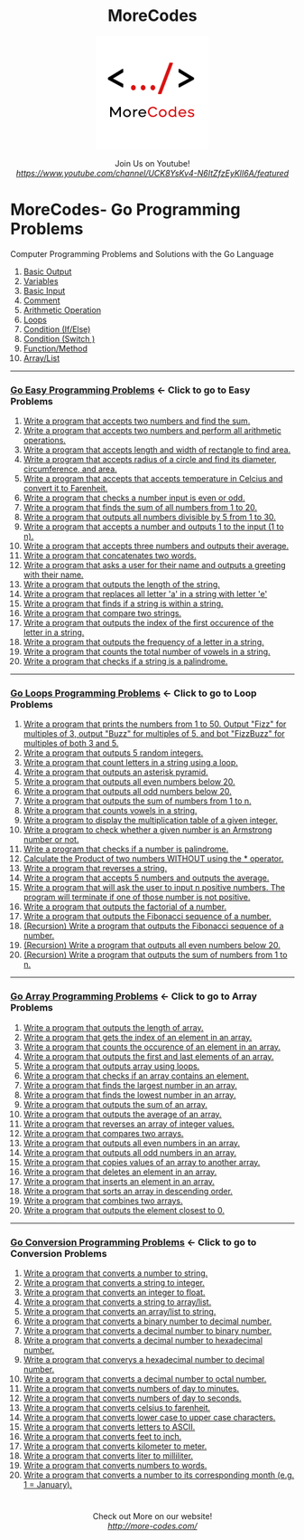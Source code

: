 <h1 align="center">MoreCodes</h1>
<p align="center"> 
  <img src="/morecodescir.png"/>
</p>

<p align="center">
Join Us on Youtube! <br/>
<i><u>https://www.youtube.com/channel/UCK8YsKv4-N6ItZfzEyKlI6A/featured</u></i>
</p>

#

# MoreCodes- Go Programming Problems
Computer Programming Problems and Solutions with the Go Language

1. <a href="https://github.com/ArjunAranetaCodes/MoreCodes-Go/blob/master/Basics1.go" target="_blank">Basic Output</a>
2. <a href="https://github.com/ArjunAranetaCodes/MoreCodes-Go/blob/master/Basics2.go" target="_blank">Variables</a>
3. <a href="https://github.com/ArjunAranetaCodes/MoreCodes-Go/blob/master/Basics3.go" target="_blank">Basic Input</a>
4. <a href="https://github.com/ArjunAranetaCodes/MoreCodes-Go/blob/master/Basics4.go" target="_blank">Comment</a>
5. <a href="https://github.com/ArjunAranetaCodes/MoreCodes-Go/blob/master/Basics5.go" target="_blank">Arithmetic Operation</a>
6. <a href="https://github.com/ArjunAranetaCodes/MoreCodes-Go/blob/master/Basics6.go" target="_blank">Loops</a>
7. <a href="https://github.com/ArjunAranetaCodes/MoreCodes-Go/blob/master/Basics7.go" target="_blank">Condition (If/Else)</a>
8. <a href="https://github.com/ArjunAranetaCodes/MoreCodes-Go/blob/master/Basics8.go" target="_blank">Condition (Switch )</a>
9. <a href="https://github.com/ArjunAranetaCodes/MoreCodes-Go/blob/master/Basics9.go" target="_blank">Function/Method</a>
10. <a href="https://github.com/ArjunAranetaCodes/MoreCodes-Go/blob/master/Basics10.go" target="_blank">Array/List</a>

- - - -
### [Go Easy Programming Problems](Problems/) <- Click to go to Easy Problems

1. <a href="https://github.com/ArjunAranetaCodes/MoreCodes-Go/blob/master/Easy%20Problems/problem1.go" target="_blank">Write a program that accepts two numbers and find the sum.</a>
2. <a href="https://github.com/ArjunAranetaCodes/MoreCodes-Go/blob/master/Easy%20Problems/problem2.go" target="_blank">Write a program that accepts two numbers and perform all arithmetic operations.</a>
3. <a href="https://github.com/ArjunAranetaCodes/MoreCodes-Go/blob/master/Easy%20Problems/problem3.go" target="_blank">Write a program that accepts length and width of rectangle to find area.</a>
4. <a href="https://github.com/ArjunAranetaCodes/MoreCodes-Go/blob/master/Easy%20Problems/problem4.go" target="_blank">Write a program that accepts radius of a circle and find its
 diameter, circumference, and area.</a>
5. <a href="https://github.com/ArjunAranetaCodes/MoreCodes-Go/blob/master/Easy%20Problems/problem5.go" target="_blank">Write a program that accepts that accepts temperature in Celcius and
 convert it to Farenheit.</a>
6. <a href="https://github.com/ArjunAranetaCodes/MoreCodes-Go/blob/master/Easy%20Problems/problem6.go" target="_blank">Write a program that checks a number input is even or odd.</a>
7. <a href="https://github.com/ArjunAranetaCodes/MoreCodes-Go/blob/master/Easy%20Problems/problem7.go" target="_blank">Write a program that finds the sum of all numbers from 1 to 20.</a>
8. <a href="https://github.com/ArjunAranetaCodes/MoreCodes-Go/blob/master/Easy%20Problems/problem8.go" target="_blank">Write a program that outputs all numbers divisible by 5 from 1 to 30.</a>
9. <a href="https://github.com/ArjunAranetaCodes/MoreCodes-Go/blob/master/Easy%20Problems/problem9.go" target="_blank">Write a program that accepts a number and outputs 1 to the input (1 to n).</a>
10. <a href="https://github.com/ArjunAranetaCodes/MoreCodes-Go/blob/master/Easy%20Problems/problem10.go" target="_blank">Write a program that accepts three numbers and outputs their average.</a>
11. <a href="https://github.com/ArjunAranetaCodes/MoreCodes-Go/blob/master/Easy%20Problems/problem11.go" target="_blank">Write a program that concatenates two words.</a>
12. <a href="https://github.com/ArjunAranetaCodes/MoreCodes-Go/blob/master/Easy%20Problems/problem12.go" target="_blank">Write a program that asks a user for their name and outputs a greeting with their name.</a>
13. <a href="https://github.com/ArjunAranetaCodes/MoreCodes-Go/blob/master/Easy%20Problems/problem13.go" target="_blank">Write a program that outputs the length of the string.</a>
14. <a href="https://github.com/ArjunAranetaCodes/MoreCodes-Go/blob/master/Easy%20Problems/problem14.go" target="_blank">Write a program that replaces all letter 'a' in a string with letter 'e'</a>
15. <a href="https://github.com/ArjunAranetaCodes/MoreCodes-Go/blob/master/Easy%20Problems/problem15.go" target="_blank">Write a program that finds if a string is within a string.</a>
16. <a href="https://github.com/ArjunAranetaCodes/MoreCodes-Go/blob/master/Easy%20Problems/problem16.go" target="_blank">Write a program that compare two strings.</a>
17. <a href="https://github.com/ArjunAranetaCodes/MoreCodes-Go/blob/master/Easy%20Problems/problem17.go" target="_blank">Write a program that outputs the index of the first occurence of the letter in a string.</a>
18. <a href="https://github.com/ArjunAranetaCodes/MoreCodes-Go/blob/master/Easy%20Problems/problem18.go" target="_blank">Write a program that outputs the frequency of a letter in a string.</a>
19. <a href="https://github.com/ArjunAranetaCodes/MoreCodes-Go/blob/master/Easy%20Problems/problem19.go" target="_blank">Write a program that counts the total number of vowels in a string.</a>
20. <a href="https://github.com/ArjunAranetaCodes/MoreCodes-Go/blob/master/Easy%20Problems/problem20.go" target="_blank">Write a program that checks if a string is a palindrome.</a>

- - - -
### [Go Loops Programming Problems](Loops/) <- Click to go to Loop Problems

1. <a href="https://github.com/ArjunAranetaCodes/MoreCodes-Go/blob/master/Loops/problem1.go" target="_blank">Write a program that prints the numbers from 1 to 50.
   Output "Fizz" for multiples of 3, output "Buzz" for multiples of 5, and
   bot "FizzBuzz" for multiples of both 3 and 5.</a>
2. <a href="https://github.com/ArjunAranetaCodes/MoreCodes-Go/blob/master/Loops/problem2.go" target="_blank">Write a program that outputs 5 random integers.</a>
3. <a href="https://github.com/ArjunAranetaCodes/MoreCodes-Go/blob/master/Loops/problem3.go" target="_blank">Write a program that count letters in a string using a loop.</a>
4. <a href="https://github.com/ArjunAranetaCodes/MoreCodes-Go/blob/master/Loops/problem4.go" target="_blank">Write a program that outputs an asterisk pyramid.</a>
5. <a href="https://github.com/ArjunAranetaCodes/MoreCodes-Go/blob/master/Loops/problem5.go" target="_blank">Write a program that outputs all even numbers below 20.</a>
6. <a href="https://github.com/ArjunAranetaCodes/MoreCodes-Go/blob/master/Loops/problem6.go" target="_blank">Write a program that outputs all odd numbers below 20.</a>
7. <a href="https://github.com/ArjunAranetaCodes/MoreCodes-Go/blob/master/Loops/problem7.go" target="_blank">Write a program that outputs the sum of numbers from 1 to n.</a>
8. <a href="https://github.com/ArjunAranetaCodes/MoreCodes-Go/blob/master/Loops/problem8.go" target="_blank">Write a program that counts vowels in a string.</a>
9. <a href="https://github.com/ArjunAranetaCodes/MoreCodes-Go/blob/master/Loops/problem9.go" target="_blank">Write a program to display the multiplication table of a given integer.</a>
10. <a href="https://github.com/ArjunAranetaCodes/MoreCodes-Go/blob/master/Loops/problem10.go" target="_blank">Write a program to check whether a given number is an Armstrong number or not.</a>
11. <a href="https://github.com/ArjunAranetaCodes/MoreCodes-Go/blob/master/Loops/problem11.go" target="_blank">Write a program that checks if a number is palindrome.</a>
12. <a href="https://github.com/ArjunAranetaCodes/MoreCodes-Go/blob/master/Loops/problem12.go" target="_blank">Calculate the Product of two numbers WITHOUT using the * operator.</a>
13. <a href="https://github.com/ArjunAranetaCodes/MoreCodes-Go/blob/master/Loops/problem13.go" target="_blank">Write a program that reverses a string.</a>
14. <a href="https://github.com/ArjunAranetaCodes/MoreCodes-Go/blob/master/Loops/problem14.go" target="_blank">Write a program that accepts 5 numbers and outputs the average.</a>
15. <a href="https://github.com/ArjunAranetaCodes/MoreCodes-Go/blob/master/Loops/problem15.go" target="_blank">Write a program that will ask the user to input n positive numbers.
    The program will terminate if one of those number is not positive.</a>
16. <a href="https://github.com/ArjunAranetaCodes/MoreCodes-Go/blob/master/Loops/problem16.go" target="_blank">Write a program that outputs the factorial of a number.</a>
17. <a href="https://github.com/ArjunAranetaCodes/MoreCodes-Go/blob/master/Loops/problem17.go" target="_blank">Write a program that outputs the Fibonacci sequence of a number.</a>
18. <a href="https://github.com/ArjunAranetaCodes/MoreCodes-Go/blob/master/Loops/problem18.go" target="_blank">(Recursion) Write a program that outputs the Fibonacci sequence of a number.</a>
19. <a href="https://github.com/ArjunAranetaCodes/MoreCodes-Go/blob/master/Loops/problem19.go" target="_blank">(Recursion) Write a program that outputs all even numbers below 20.</a>
20. <a href="https://github.com/ArjunAranetaCodes/MoreCodes-Go/blob/master/Loops/problem20.go" target="_blank">(Recursion) Write a program that outputs the sum of numbers from 1 to n.</a>

- - - -
### [Go Array Programming Problems](Arrays/) <- Click to go to Array Problems
1. <a href="https://github.com/ArjunAranetaCodes/MoreCodes-Go/blob/master/Arrays/problem1.go" target="_blank">Write a program that outputs the length of array.</a>
2. <a href="https://github.com/ArjunAranetaCodes/MoreCodes-Go/blob/master/Arrays/problem2.go" target="_blank">Write a program that gets the index of an element in an array.</a>
3. <a href="https://github.com/ArjunAranetaCodes/MoreCodes-Go/blob/master/Arrays/problem3.go" target="_blank">Write a program that counts the occurence of an element in an array.</a>
4. <a href="https://github.com/ArjunAranetaCodes/MoreCodes-Go/blob/master/Arrays/problem4.go" target="_blank">Write a program that outputs the first and last elements of an array.</a>
5. <a href="https://github.com/ArjunAranetaCodes/MoreCodes-Go/blob/master/Arrays/problem5.go" target="_blank">Write a program that outputs array using loops.</a>
6. <a href="https://github.com/ArjunAranetaCodes/MoreCodes-Go/blob/master/Arrays/problem6.go" target="_blank">Write a program that checks if an array contains an element.</a>
7. <a href="https://github.com/ArjunAranetaCodes/MoreCodes-Go/blob/master/Arrays/problem7.go" target="_blank">Write a program that finds the largest number in an array.</a>
8. <a href="https://github.com/ArjunAranetaCodes/MoreCodes-Go/blob/master/Arrays/problem8.go" target="_blank">Write a program that finds the lowest number in an array.</a>
9. <a href="https://github.com/ArjunAranetaCodes/MoreCodes-Go/blob/master/Arrays/problem9.go" target="_blank">Write a program that outputs the sum of an array.</a>
10. <a href="https://github.com/ArjunAranetaCodes/MoreCodes-Go/blob/master/Arrays/problem10.go" target="_blank">Write a program that outputs the average of an array.</a>
11. <a href="https://github.com/ArjunAranetaCodes/MoreCodes-Go/blob/master/Arrays/problem11.go" target="_blank">Write a program that reverses an array of integer values.</a>
12. <a href="https://github.com/ArjunAranetaCodes/MoreCodes-Go/blob/master/Arrays/problem12.go" target="_blank">Write a program that compares two arrays.</a>
13. <a href="https://github.com/ArjunAranetaCodes/MoreCodes-Go/blob/master/Arrays/problem13.go" target="_blank">Write a program that outputs all even numbers in an array.</a>
14. <a href="https://github.com/ArjunAranetaCodes/MoreCodes-Go/blob/master/Arrays/problem14.go" target="_blank">Write a program that outputs all odd numbers in an array.</a>
15. <a href="https://github.com/ArjunAranetaCodes/MoreCodes-Go/blob/master/Arrays/problem15.go" target="_blank">Write a program that copies values of an array to another array.</a>
16. <a href="https://github.com/ArjunAranetaCodes/MoreCodes-Go/blob/master/Arrays/problem16.go" target="_blank">Write a program that deletes an element in an array.</a>
17. <a href="https://github.com/ArjunAranetaCodes/MoreCodes-Go/blob/master/Arrays/problem17.go" target="_blank">Write a program that inserts an element in an array.</a>
18. <a href="https://github.com/ArjunAranetaCodes/MoreCodes-Go/blob/master/Arrays/problem18.go" target="_blank">Write a program that sorts an array in descending order.</a>
19. <a href="https://github.com/ArjunAranetaCodes/MoreCodes-Go/blob/master/Arrays/problem19.go" target="_blank">Write a program that combines two arrays.</a>
20. <a href="https://github.com/ArjunAranetaCodes/MoreCodes-Go/blob/master/Arrays/problem20.go" target="_blank">Write a program that outputs the element closest to 0.</a>

- - - - 
###  [Go Conversion Programming Problems](Conversions/) <- Click to go to Conversion Problems
1. <a href="https://github.com/ArjunAranetaCodes/MoreCodes-Go/blob/master/Conversions/problem1.go" target="_blank">Write a program that converts a number to string.</a>
2. <a href="https://github.com/ArjunAranetaCodes/MoreCodes-Go/blob/master/Conversions/problem2.go" target="_blank">Write a program that converts a string to integer.</a>
3. <a href="https://github.com/ArjunAranetaCodes/MoreCodes-Go/blob/master/Conversions/problem3.go" target="_blank">Write a program that converts an integer to float.</a>
4. <a href="https://github.com/ArjunAranetaCodes/MoreCodes-Go/blob/master/Conversions/problem4.go" target="_blank">Write a program that converts a string to array/list.</a>
5. <a href="https://github.com/ArjunAranetaCodes/MoreCodes-Go/blob/master/Conversions/problem5.go" target="_blank">Write a program that converts an array/list to string.</a>
6. <a href="https://github.com/ArjunAranetaCodes/MoreCodes-Go/blob/master/Conversions/problem6.go" target="_blank">Write a program that converts a binary number to decimal number.</a>
7. <a href="https://github.com/ArjunAranetaCodes/MoreCodes-Go/blob/master/Conversions/problem7.go" target="_blank">Write a program that converts a decimal number to binary number.</a>
8. <a href="https://github.com/ArjunAranetaCodes/MoreCodes-Go/blob/master/Conversions/problem8.go" target="_blank">Write a program that converts a decimal number to hexadecimal number.</a>
9. <a href="https://github.com/ArjunAranetaCodes/MoreCodes-Go/blob/master/Conversions/problem9.go" target="_blank">Write a program that converys a hexadecimal number to decimal number.</a>
10. <a href="https://github.com/ArjunAranetaCodes/MoreCodes-Go/blob/master/Conversions/problem10.go" target="_blank">Write a program that converts a decimal number to octal number.</a>
11. <a href="https://github.com/ArjunAranetaCodes/MoreCodes-Go/blob/master/Conversions/problem11.go" target="_blank">Write a program that converts numbers of day to minutes.</a>
12. <a href="https://github.com/ArjunAranetaCodes/MoreCodes-Go/blob/master/Conversions/problem12.go" target="_blank">Write a program that converts numbers of day to seconds.</a>
13. <a href="https://github.com/ArjunAranetaCodes/MoreCodes-Go/blob/master/Conversions/problem13.go" target="_blank">Write a program that converts celsius to farenheit.</a>
14. <a href="https://github.com/ArjunAranetaCodes/MoreCodes-Go/blob/master/Conversions/problem14.go" target="_blank">Write a program that converts lower case to upper case characters.</a>
15. <a href="https://github.com/ArjunAranetaCodes/MoreCodes-Go/blob/master/Conversions/problem15.go" target="_blank">Write a program that converts letters to ASCII.</a>
16. <a href="https://github.com/ArjunAranetaCodes/MoreCodes-Go/blob/master/Conversions/problem16.go" target="_blank">Write a program that converts feet to inch.</a>
17. <a href="https://github.com/ArjunAranetaCodes/MoreCodes-Go/blob/master/Conversions/problem17.go" target="_blank">Write a program that converts kilometer to meter.</a>
18. <a href="https://github.com/ArjunAranetaCodes/MoreCodes-Go/blob/master/Conversions/problem18.go" target="_blank">Write a program that converts liter to milliliter.</a>
19. <a href="https://github.com/ArjunAranetaCodes/MoreCodes-Go/blob/master/Conversions/problem19.go" target="_blank">Write a program that converts numbers to words.</a>
20. <a href="https://github.com/ArjunAranetaCodes/MoreCodes-Go/blob/master/Conversions/problem20.go" target="_blank">Write a program that converts a number to its corresponding month (e.g. 1 = January).</a>

#

<p align="center">
Check out More on our website! <br/>
<i><u>http://more-codes.com/</u></i>
</p>
